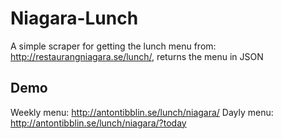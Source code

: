 # Niagara-Lunch
A simple scraper for getting the lunch menu from: http://restaurangniagara.se/lunch/, returns the menu in JSON

## Demo
Weekly menu: http://antontibblin.se/lunch/niagara/
Dayly menu: http://antontibblin.se/lunch/niagara/?today